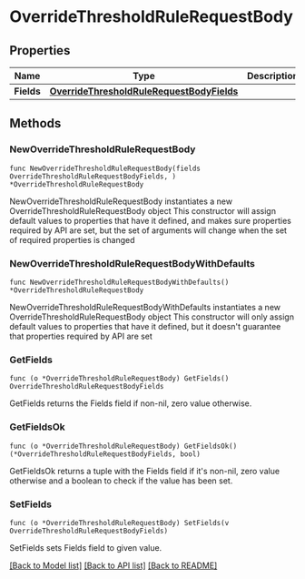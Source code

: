 # OverrideThresholdRuleRequestBody

## Properties

Name | Type | Description | Notes
------------ | ------------- | ------------- | -------------
**Fields** | [**OverrideThresholdRuleRequestBodyFields**](OverrideThresholdRuleRequestBodyFields.md) |  | 

## Methods

### NewOverrideThresholdRuleRequestBody

`func NewOverrideThresholdRuleRequestBody(fields OverrideThresholdRuleRequestBodyFields, ) *OverrideThresholdRuleRequestBody`

NewOverrideThresholdRuleRequestBody instantiates a new OverrideThresholdRuleRequestBody object
This constructor will assign default values to properties that have it defined,
and makes sure properties required by API are set, but the set of arguments
will change when the set of required properties is changed

### NewOverrideThresholdRuleRequestBodyWithDefaults

`func NewOverrideThresholdRuleRequestBodyWithDefaults() *OverrideThresholdRuleRequestBody`

NewOverrideThresholdRuleRequestBodyWithDefaults instantiates a new OverrideThresholdRuleRequestBody object
This constructor will only assign default values to properties that have it defined,
but it doesn't guarantee that properties required by API are set

### GetFields

`func (o *OverrideThresholdRuleRequestBody) GetFields() OverrideThresholdRuleRequestBodyFields`

GetFields returns the Fields field if non-nil, zero value otherwise.

### GetFieldsOk

`func (o *OverrideThresholdRuleRequestBody) GetFieldsOk() (*OverrideThresholdRuleRequestBodyFields, bool)`

GetFieldsOk returns a tuple with the Fields field if it's non-nil, zero value otherwise
and a boolean to check if the value has been set.

### SetFields

`func (o *OverrideThresholdRuleRequestBody) SetFields(v OverrideThresholdRuleRequestBodyFields)`

SetFields sets Fields field to given value.



[[Back to Model list]](../README.md#documentation-for-models) [[Back to API list]](../README.md#documentation-for-api-endpoints) [[Back to README]](../README.md)


